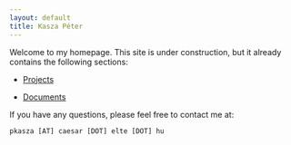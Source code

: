 ```yaml
---
layout: default
title: Kasza Péter
---
```


Welcome to my homepage. This site is under construction, but it already
contains the following sections:

* [Projects]({{site.url}}/pages/projects.html)

* [Documents]({{site.url}}/pages/documents.html)

If you have any questions, please feel free to contact me at:

    pkasza [AT] caesar [DOT] elte [DOT] hu


